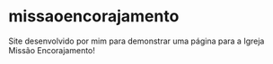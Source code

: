 # missaoencorajamento
Site desenvolvido por mim para demonstrar uma página para a Igreja Missão Encorajamento!
